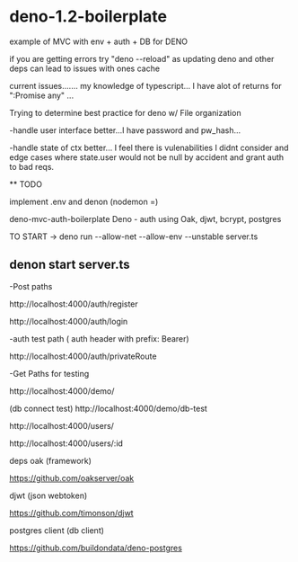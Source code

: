 # deno-1.2-boilerplate
example of MVC with env + auth + DB for DENO 


if you are getting errors try "deno --reload" as updating deno and other deps can lead to issues with ones cache


current issues.......
my knowledge of typescript... I have alot of returns for ":Promise any" ...

Trying to determine best practice for deno w/ File organization

-handle user interface better...I have password and pw_hash...

-handle state of ctx better... I feel there is vulenabilities I didnt consider and edge cases where state.user would not be null by accident and grant auth to bad reqs.

** TODO

implement .env and denon (nodemon =)

deno-mvc-auth-boilerplate
Deno - auth using Oak, djwt, bcrypt, postgres


TO START
-> deno run --allow-net --allow-env --unstable server.ts

## denon start server.ts

-Post paths

http://localhost:4000/auth/register

http://localhost:4000/auth/login

-auth test path ( auth header with prefix: Bearer)

http://localhost:4000/auth/privateRoute

-Get Paths for testing

http://localhost:4000/demo/

(db connect test) http://localhost:4000/demo/db-test

http://localhost:4000/users/

http://localhost:4000/users/:id

deps
oak (framework)

https://github.com/oakserver/oak

djwt (json webtoken)

https://github.com/timonson/djwt

postgres client (db client)

https://github.com/buildondata/deno-postgres
